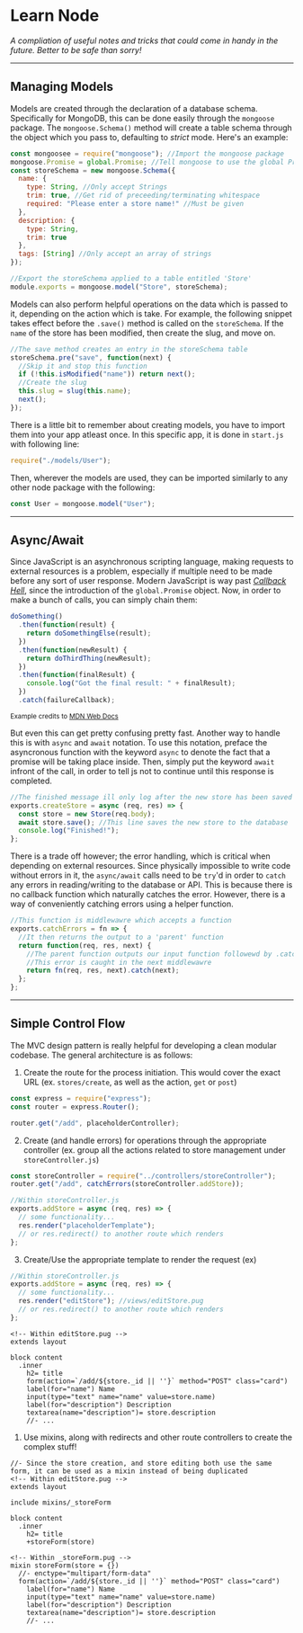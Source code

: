 # Learn Node

_A compliation of useful notes and tricks that could come in handy in the future. Better to be safe than sorry!_

---

## Managing Models

Models are created through the declaration of a database schema. Specifically for MongoDB, this can be done easily through the `mongoose` package. The `mongoose.Schema()` method will create a table schema through the object which you pass to, defaulting to _strict_ mode. Here's an example:

```js
const mongoosee = require("mongoose"); //Import the mongoose package
mongoose.Promise = global.Promise; //Tell mongoose to use the global Promise object on it's DB interactions
const storeSchema = new mongoose.Schema({
  name: {
    type: String, //Only accept Strings
    trim: true, //Get rid of preceeding/terminating whitespace
    required: "Please enter a store name!" //Must be given
  },
  description: {
    type: String,
    trim: true
  },
  tags: [String] //Only accept an array of strings
});

//Export the storeSchema applied to a table entitled 'Store'
module.exports = mongoose.model("Store", storeSchema);
```

Models can also perform helpful operations on the data which is passed to it, depending on the action which is take. For example, the following snippet takes effect before the `.save()` method is called on the `storeSchema`. If the `name` of the store has been modified, then create the slug, and move on.

```js
//The save method creates an entry in the storeSchema table
storeSchema.pre("save", function(next) {
  //Skip it and stop this function
  if (!this.isModified("name")) return next();
  //Create the slug
  this.slug = slug(this.name);
  next();
});
```

There is a little bit to remember about creating models, you have to import them into your app atleast once. In this specific app, it is done in `start.js` with following line:

```js
require("./models/User");
```

Then, wherever the models are used, they can be imported similarly to any other node package with the following:

```js
const User = mongoose.model("User");
```

---

## Async/Await

Since JavaScript is an asynchronous scripting language, making requests to external resources is a problem, especially if multiple need to be made before any sort of user response. Modern JavaScript is way past _[Callback Hell](http://callbackhell.com/)_, since the introduction of the `global.Promise` object. Now, in order to make a bunch of calls, you can simply chain them:

```js
doSomething()
  .then(function(result) {
    return doSomethingElse(result);
  })
  .then(function(newResult) {
    return doThirdThing(newResult);
  })
  .then(function(finalResult) {
    console.log("Got the final result: " + finalResult);
  })
  .catch(failureCallback);
```

<small>Example credits to [MDN Web Docs](https://developer.mozilla.org/en-US/docs/Web/JavasScript/Guide/Using_promises)</small>

But even this can get pretty confusing pretty fast. Another way to handle this is with `async` and `await` notation. To use this notation, preface the asyncronous function with the keyword `async` to denote the fact that a promise will be taking place inside. Then, simply put the keyword `await` infront of the call, in order to tell js not to continue until this response is completed.

```js
//The finished message ill only log after the new store has been saved
exports.createStore = async (req, res) => {
  const store = new Store(req.body);
  await store.save(); //This line saves the new store to the database
  console.log("Finished!");
};
```

There is a trade off however; the error handling, which is critical when depending on external resources. Since physically impossible to write code without errors in it, the `async/await` calls need to be `try`'d in order to `catch` any errors in reading/writing to the database or API. This is because there is no callback function which naturally catches the error. However, there is a way of conveniently catching errors using a helper function.

```js
//This function is middlewawre which accepts a function
exports.catchErrors = fn => {
  //It then returns the output to a 'parent' function
  return function(req, res, next) {
    //The parent function outputs our input function followewd by .catch() in order to catch the error, and skip to the next middleware.
    //This error is caught in the next middlewawre
    return fn(req, res, next).catch(next);
  };
};
```

---

## Simple Control Flow

The MVC design pattern is really helpful for developing a clean modular codebase. The general architecture is as follows:

1. Create the route for the process initiation. This would cover the exact URL (ex. `stores/create`, as well as the action, `get` or `post`)

```js
const express = require("express");
const router = express.Router();

router.get("/add", placeholderController);
```

2. Create (and handle errors) for operations through the appropriate controller (ex. group all the actions related to store management under `storeController.js`)

```js
const storeController = require("../controllers/storeController");
router.get("/add", catchErrors(storeController.addStore));
```

```js
//Within storeController.js
exports.addStore = async (req, res) => {
  // some functionality...
  res.render("placeholderTemplate");
  // or res.redirect() to another route which renders
};
```

3. Create/Use the appropriate template to render the request (ex)

```js
//Within storeController.js
exports.addStore = async (req, res) => {
  // some functionality...
  res.render("editStore"); //views/editStore.pug
  // or res.redirect() to another route which renders
};
```

```pug
<!-- Within editStore.pug -->
extends layout

block content
  .inner
    h2= title
    form(action=`/add/${store._id || ''}` method="POST" class="card")
    label(for="name") Name
    input(type="text" name="name" value=store.name)
    label(for="description") Description
    textarea(name="description")= store.description
    //- ...
```

1. Use mixins, along with redirects and other route controllers to create the complex stuff!

```pug
//- Since the store creation, and store editing both use the same form, it can be used as a mixin instead of being duplicated
<!-- Within editStore.pug -->
extends layout

include mixins/_storeForm

block content
  .inner
    h2= title
    +storeForm(store)
```

```pug
<!-- Within _storeForm.pug -->
mixin storeForm(store = {})
  //- enctype="multipart/form-data"
  form(action=`/add/${store._id || ''}` method="POST" class="card")
    label(for="name") Name
    input(type="text" name="name" value=store.name)
    label(for="description") Description
    textarea(name="description")= store.description
    //- ...
```

